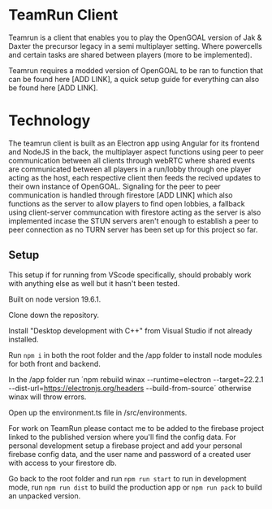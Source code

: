 # TeamRun Client

Teamrun is a client that enables you to play the OpenGOAL version of Jak & Daxter the precursor legacy in a semi multiplayer setting. Where powercells and certain tasks are shared between players (more to be implemented).

Teamrun requires a modded version of OpenGOAL to be ran to function that can be found here [ADD LINK], a quick setup guide for everything can also be found here [ADD LINK].

# Technology

The teamrun client is built as an Electron app using Angular for its frontend and NodeJS in the back, the multiplayer aspect functions using peer to peer communication between all clients through webRTC where shared events are communicated between all players in a run/lobby through one player acting as the host, each respective client then feeds the recived updates to their own instance of OpenGOAL. Signaling for the peer to peer communication is handled through firestore [ADD LINK] which also functions as the server to allow players to find open lobbies, a fallback using client-server communcation with firestore acting as the server is also implemented incase the STUN servers aren't enough to establish a peer to peer connection as no TURN server has been set up for this project so far.

## Setup

This setup if for running from VScode specifically, should probably work with anything else as well but it hasn't been tested.

Built on node version 19.6.1.

Clone down the repository.

Install "Desktop development with C++" from Visual Studio if not already installed.

Run `npm i` in both the root folder and the /app folder to install node modules for both front and backend.

In the /app folder run ´npm rebuild winax --runtime=electron --target=22.2.1 --dist-url=https://electronjs.org/headers --build-from-source´ otherwise winax will throw errors.

Open up the environment.ts file in /src/environments.

For work on TeamRun please contact me to be added to the firebase project linked to the published version where you'll find the config data.
For personal development setup a firebase project and add your personal firebase config data, and the user name and password of a created user with access to your firestore db.

Go back to the root folder and run `npm run start` to run in development mode, run `npm run dist` to build the production app or `npm run pack` to build an unpacked version.